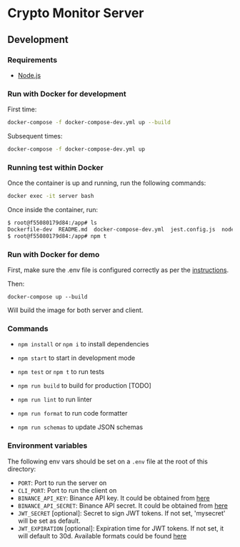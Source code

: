 # Crypto Monitor Server

## Development

### Requirements

- [Node.js](https://nodejs.org/en/)

### Run with Docker for development

First time:

```bash
docker-compose -f docker-compose-dev.yml up --build
```

Subsequent times:

```bash
docker-compose -f docker-compose-dev.yml up
```

### Running test within Docker

Once the container is up and running, run the following commands:

```bash
docker exec -it server bash
```

Once inside the container, run:

```bash
$ root@f55080179d84:/app# ls
Dockerfile-dev  README.md  docker-compose-dev.yml  jest.config.js  node_modules  nodemon.json  package-lock.json  package.json  src  tests  tsconfig.json
$ root@f55080179d84:/app# npm t
```

### Run with Docker for demo

First, make sure the .env file is configured correctly as per the [instructions](#Environment-variables).

Then:

    docker-compose up --build

Will build the image for both server and client.

### Commands

- `npm install` or `npm i` to install dependencies
- `npm start` to start in development mode
- `npm test` or `npm t` to run tests

- `npm run build` to build for production [TODO]
- `npm run lint` to run linter
- `npm run format` to run code formatter

- `npm run schemas` to update JSON schemas

### Environment variables

The following env vars should be set on a `.env` file at the root of this directory:

- `PORT`: Port to run the server on
- `CLI_PORT`: Port to run the client on
- `BINANCE_API_KEY`: Binance API key. It could be obtained from [here](https://www.binance.com/en/my/settings/api-management)
- `BINANCE_API_SECRET`: Binance API secret. It could be obtained from [here](https://www.binance.com/en/my/settings/api-management)
- `JWT_SECRET` [optional]: Secret to sign JWT tokens. If not set, 'mysecret' will be set as default.
- `JWT_EXPIRATION` [optional]: Expiration time for JWT tokens. If not set, it will default to 30d. Available formats could be found [here](ea5c52512b5d)
